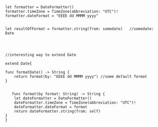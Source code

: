  
    let formatter = DateFormatter()
    formatter.timeZone = TimeZone(abbreviation: "UTC")!
    formatter.dateFormat = "EEEE dd MMMM yyyy"
    
    
    let resultOfFormat = formatter.string(from: somedate)   //somedate: Date
    
    
    
    
    //interesting way to extend Date
    
    extend Date{
    
    func formatDate() -> String {
        return format(by: "EEEE dd MMMM yyyy") //some default format
    }
    
    
       func format(by format: String) -> String {
        let dateFormatter = DateFormatter()
        dateFormatter.timeZone = TimeZone(abbreviation: "UTC")!
        dateFormatter.dateFormat = format
        return dateFormatter.string(from: self)
    }
    }
    
    

        
